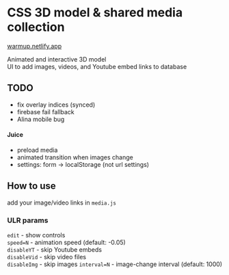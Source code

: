 # CSS 3D model & shared media collection

[warmup.netlify.app](https://warmup.netlify.app/)

Animated and interactive 3D model  
UI to add images, videos, and Youtube embed links to database

## TODO

- fix overlay indices (synced)
- firebase fail fallback
- Alina mobile bug

#### Juice

- preload media
- animated transition when images change
- settings: form -> localStorage (not url settings)

## How to use

add your image/video links in `media.js`

### ULR params

`edit` - show controls  
`speed=N` - animation speed (default: -0.05)  
`disableYT` - skip Youtube embeds  
`disableVid` - skip video files  
`disableImg` - skip images
`interval=N` - image-change interval (default: 1000)
